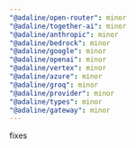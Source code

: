 ```yaml
---
"@adaline/open-router": minor
"@adaline/together-ai": minor
"@adaline/anthropic": minor
"@adaline/bedrock": minor
"@adaline/google": minor
"@adaline/openai": minor
"@adaline/vertex": minor
"@adaline/azure": minor
"@adaline/groq": minor
"@adaline/provider": minor
"@adaline/types": minor
"@adaline/gateway": minor
---
```


fixes
